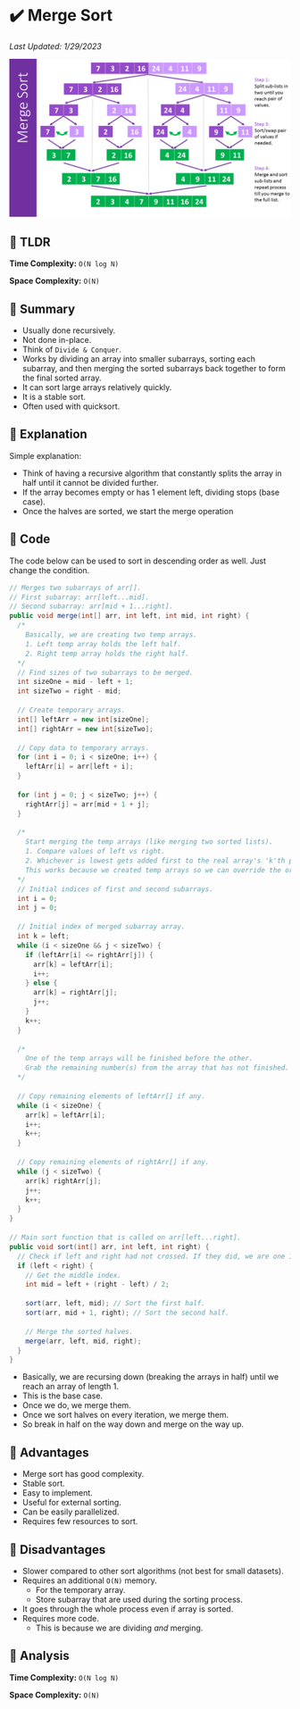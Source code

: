 # :heavy_check_mark: Merge Sort
*Last Updated: 1/29/2023*

![Image of the merge sort algorithm](../images/sorting/merge-sort/merge-sort.png)

## :round_pushpin: TLDR
**Time Complexity:** <code>O(N log N)</code>

**Space Complexity:** `O(N)`

## :round_pushpin: Summary
- Usually done recursively.
- Not done in-place.
- Think of `Divide & Conquer`.
- Works by dividing an array into smaller subarrays, sorting each subarray, and then merging the sorted subarrays back together to form the final sorted array.
- It can sort large arrays relatively quickly.
- It is a stable sort.
- Often used with quicksort.


## :round_pushpin: Explanation
Simple explanation:
- Think of having a recursive algorithm that constantly splits the array in half until it cannot be divided further.
- If the array becomes empty or has 1 element left, dividing stops (base case).
- Once the halves are sorted, we start the merge operation

## :round_pushpin: Code
The code below can be used to sort in descending order as well. Just change the condition.
```java
// Merges two subarrays of arr[].
// First subarray: arr[left...mid].
// Second subarray: arr[mid + 1...right].
public void merge(int[] arr, int left, int mid, int right) {
  /*
    Basically, we are creating two temp arrays.
    1. Left temp array holds the left half.
    2. Right temp array holds the right half.
  */
  // Find sizes of two subarrays to be merged.
  int sizeOne = mid - left + 1;
  int sizeTwo = right - mid;

  // Create temporary arrays.
  int[] leftArr = new int[sizeOne];
  int[] rightArr = new int[sizeTwo];

  // Copy data to temporary arrays.
  for (int i = 0; i < sizeOne; i++) {
    leftArr[i] = arr[left + i];
  }

  for (int j = 0; j < sizeTwo; j++) {
    rightArr[j] = arr[mid + 1 + j];
  }

  /*
    Start merging the temp arrays (like merging two sorted lists).
    1. Compare values of left vs right.
    2. Whichever is lowest gets added first to the real array's 'k'th position.
    This works because we created temp arrays so we can override the original array values.
  */
  // Initial indices of first and second subarrays.
  int i = 0;
  int j = 0;

  // Initial index of merged subarray array.
  int k = left;
  while (i < sizeOne && j < sizeTwo) {
    if (leftArr[i] <= rightArr[j]) {
      arr[k] = leftArr[i];
      i++;
    } else {
      arr[k] = rightArr[j];
      j++;
    }
    k++;
  }

  /*
    One of the temp arrays will be finished before the other.
    Grab the remaining number(s) from the array that has not finished.
  */

  // Copy remaining elements of leftArr[] if any.
  while (i < sizeOne) {
    arr[k] = leftArr[i];
    i++;
    k++;
  }

  // Copy remaining elements of rightArr[] if any.
  while (j < sizeTwo) {
    arr[k] rightArr[j];
    j++;
    k++;
  }
}

// Main sort function that is called on arr[left...right].
public void sort(int[] arr, int left, int right) {
  // Check if left and right had not crossed. If they did, we are one 1 digit.
  if (left < right) {
    // Get the middle index.
    int mid = left + (right - left) / 2;

    sort(arr, left, mid); // Sort the first half.
    sort(arr, mid + 1, right); // Sort the second half.

    // Merge the sorted halves.
    merge(arr, left, mid, right);
  }
}
```
- Basically, we are recursing down (breaking the arrays in half) until we reach an array of length 1.
- This is the base case.
- Once we do, we merge them.
- Once we sort halves on every iteration, we merge them.
- So break in half on the way down and merge on the way up.

## :round_pushpin: Advantages
- Merge sort has good complexity.
- Stable sort.
- Easy to implement.
- Useful for external sorting.
- Can be easily parallelized.
- Requires few resources to sort.

## :round_pushpin: Disadvantages
- Slower compared to other sort algorithms (not best for small datasets).
- Requires an additional `O(N)` memory.
  - For the temporary array.
  - Store subarray that are used during the sorting process.
- It goes through the whole process even if array is sorted.
- Requires more code.
  - This is because we are dividing *and* merging.

## :round_pushpin: Analysis
**Time Complexity:** <code>O(N log N)</code>

**Space Complexity:** `O(N)`
